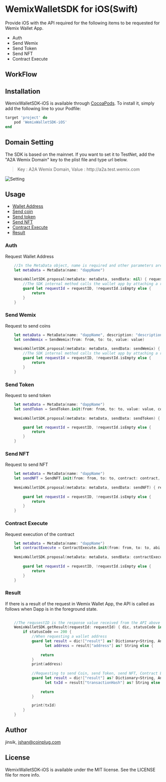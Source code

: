 # WemixWalletSDK for iOS(Swift)
Provide iOS with the API required for the following items to be requested for Wemix Wallet App.

* Auth 
* Send Wemix 
* Send Token 
* Send NFT 
* Contract Execute 

## WorkFlow


## Installation
WemixWalletSDK-iOS is available through [CocoaPods](https://cocoapods.org). To install
it, simply add the following line to your Podfile:

```ruby
target 'project' do
    pod 'WemixWalletSDK-iOS'
end
```

## Domain Setting
The SDK is based on the mainnet. If you want to set it to TestNet, add the "A2A Wemix Domain" key to the plist file and type url below.
> Key : A2A Wemix Domain, Value : http<nolink>://a2a.test.wemix.com

![Setting](https://github.com/nxtmeta/wemix-wallet-sdk-ios/blob/master/Example/WemixWalletSDK-iOS/url_setting.png)


## Usage
* [Wallet Address](#auth)
* [Send coin](#send-wemix)
* [Send token](#send-token)
* [Send NFT](#send-nft)
* [Contract Execute](#contract-execute)
* [Result](#result)


### Auth
Request Wallet Address

```Swift
    //In the MetaData object, name is required and other parameters are optional.
    let metaData = MetaData(name: "dappName")
    
    WemixWalletSDK.proposal(metaData: metaData, sendData: nil) { requestID, statusCode in
        //The SDK internal method calls the wallet app by attaching a requestID to the scheme.
        guard let requestId = requestID, !requestId.isEmpty else {
            return
        }
    }
```

### Send Wemix
Request to send coins

```Swift
    let metaData = MetaData(name: "dappName", description: "description", url: "url", icon: "iconUrl", successCallback: "", failureCallback: "")
    let sendWemix = SendWemix(from: from, to: to, value: value)
    
    WemixWalletSDK.proposal(metaData: metaData, sendData: sendWemix) { requestID, statusCode in
        //The SDK internal method calls the wallet app by attaching a requestID to the scheme.
        guard let requestId = requestID, !requestId.isEmpty else {
            return
        }
    }
```

### Send Token
Request to send token

```Swift
    let metaData = MetaData(name: "dappName")
    let sendToken = SendToken.init(from: from, to: to, value: value, contract: contract)
    
    WemixWalletSDK.proposal(metaData: metaData, sendData: sendToken) { requestID, statusCode in

        guard let requestId = requestID, !requestId.isEmpty else {
            return
        }
    }
```

### Send NFT
Request to send NFT

```Swift
    let metaData = MetaData(name: "dappName")
    let sendNFT = SendNFT.init(from: from, to: to, contract: contract, tokenId: tokenID)
        
    WemixWalletSDK.proposal(metaData: metaData, sendData: sendNFT) { requestID, statusCode in
        
        guard let requestId = requestID, !requestId.isEmpty else {
            return
        }
    }
```

### Contract Execute
Request execution of the contract

```Swift
    let metaData = MetaData(name: "dappName")
    let contractExecute = ContractExecute.init(from: from, to: to, abi: abi, params: params)
    
    WemixWalletSDK.proposal(metaData: metaData, sendData: contractExecute) { requestID, statusCode in
        
        guard let requestId = requestID, !requestId.isEmpty else {
            return
        }
    }
```

### Result
If there is a result of the request in Wemix Wallet App, the API is called as follows when Dapp is in the foreground state.
```Swift
    
    //The requsestID is the response value received from the API above
    WemixWalletSDK.getResult(requestId: requestId) { dic, statusCode in
        if statusCode == 200 {
            //When requesting a wallet address
            guard let result = dic!["result"] as? Dictionary<String, Any>,
                  let address = result["address"] as? String else {
                
                return
            }
            print(address)
            
            //Requesting to send Coin, send Token, send NFT, Contract Execute 
            guard let result = dic!["result"] as? Dictionary<String, Any>,
                  let txId = result["transactionHash"] as? String else {
                
                return
            }

            print(txId)
        }
    }
```


## Author

jinsik, jshan@coinplug.com

## License

WemixWalletSDK-iOS is available under the MIT license. See the LICENSE file for more info.

